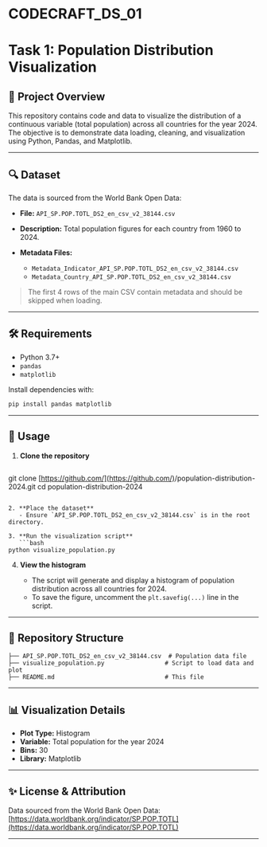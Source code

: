 # CODECRAFT_DS_01
# Task 1: Population Distribution Visualization

## 📄 Project Overview

This repository contains code and data to visualize the distribution of a continuous variable (total population) across all countries for the year 2024. The objective is to demonstrate data loading, cleaning, and visualization using Python, Pandas, and Matplotlib.

---

## 🔍 Dataset

The data is sourced from the World Bank Open Data:

* **File:** `API_SP.POP.TOTL_DS2_en_csv_v2_38144.csv`
* **Description:** Total population figures for each country from 1960 to 2024.
* **Metadata Files:**

  * `Metadata_Indicator_API_SP.POP.TOTL_DS2_en_csv_v2_38144.csv`
  * `Metadata_Country_API_SP.POP.TOTL_DS2_en_csv_v2_38144.csv`

> The first 4 rows of the main CSV contain metadata and should be skipped when loading.

---

## 🛠️ Requirements

* Python 3.7+
* `pandas`
* `matplotlib`

Install dependencies with:

```bash
pip install pandas matplotlib
```

---

## 🚀 Usage

1. **Clone the repository**

   ```bash
   ```

git clone [https://github.com/](https://github.com/)<your-username>/population-distribution-2024.git
cd population-distribution-2024

````

2. **Place the dataset**
   - Ensure `API_SP.POP.TOTL_DS2_en_csv_v2_38144.csv` is in the root directory.

3. **Run the visualization script**
   ```bash
python visualize_population.py
````

4. **View the histogram**

   * The script will generate and display a histogram of population distribution across all countries for 2024.
   * To save the figure, uncomment the `plt.savefig(...)` line in the script.

---

## 📂 Repository Structure

```
├── API_SP.POP.TOTL_DS2_en_csv_v2_38144.csv  # Population data file
├── visualize_population.py                 # Script to load data and plot
├── README.md                               # This file
```

---

## 📊 Visualization Details

* **Plot Type:** Histogram
* **Variable:** Total population for the year 2024
* **Bins:** 30
* **Library:** Matplotlib

---

## ✨ License & Attribution

Data sourced from the World Bank Open Data: [https://data.worldbank.org/indicator/SP.POP.TOTL](https://data.worldbank.org/indicator/SP.POP.TOTL)

---



